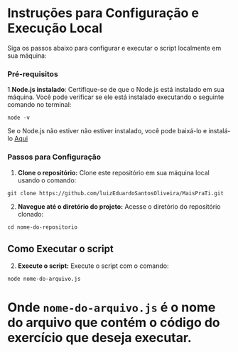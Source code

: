 
# Instruções para Configuração e Execução Local

Siga os passos abaixo para configurar e executar o script localmente em sua máquina:

### Pré-requisitos

1.<strong>Node.js instalado</strong>: Certifique-se de que o Node.js está instalado em sua máquina. Você pode verificar se ele está instalado executando o seguinte comando no terminal:
```
node -v
```
Se o Node.js não estiver não estiver instalado, você pode baixá-lo e instalá-lo [Aqui](https://nodejs.org/)

### Passos para Configuração

1. <strong>Clone o repositório:</strong> Clone este repositório em sua máquina local usando o comando:
```
git clone https://github.com/luizEduardoSantosOliveira/MaisPraTi.git
```
2. <strong>Navegue até o diretório do projeto:</strong> Acesse o diretório do repositório clonado:
```
cd nome-do-repositorio
```
## Como Executar o script

2. <strong>Execute o script:</strong> Execute o script com o comando:
```
node nome-do-arquivo.js
```
Onde `nome-do-arquivo.js` é o nome do arquivo que contém o código do exercício que deseja executar.
=======
